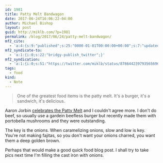 ```yaml
---
id: 1981
title: Patty Melt Bandwagon
date: 2017-06-24T16:06:22-04:00
author: Michael Bishop
layout: post
guid: http://miklb.com/?p=1981
permalink: /blog/2017/06/24/patty-melt-bandwagon/
mf2_cite:
  - 'a:4:{s:9:"published";s:25:"0000-01-01T00:00:00+00:00";s:7:"updated";s:25:"0000-01-01T00:00:00+00:00";s:8:"category";a:1:{i:0;s:0:"";}s:6:"author";a:0:{}}'
mf2_syndicate-to:
  - 'a:1:{i:0;s:22:"bridgy-publish_twitter";}'
mf2_syndication:
  - 'a:1:{i:0;s:51:"https://twitter.com/miklb/status/878644239793565696";}'
tags:
  - food
kind:
  - Note
---
```

> One of the greatest food items is the patty melt. It's a burger, it's a sandwich, it's delicious.


Aaron Jorbin [celebrates the Patty Melt](https://daily.jorb.in/2017/06/patty-melts/) and I couldn't agree more. I don't do beef, so usually use a gardein beefless burger but recently made them with portobella mushrooms and they were outstanding.

The key is the onions. When caramelizing onions, slow and low is key.  You're not making fajitas, so you don't want your onions charred, you want them a deep golden brown. 

Perhaps that would make a good quick food blog post. I shall try to take pics next time I'm filling the cast iron with onions.